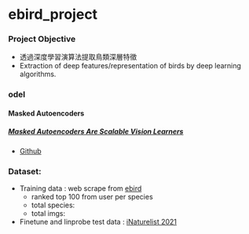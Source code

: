# ebird_project

### Project Objective
- 透過深度學習演算法提取鳥類深層特徵
- Extraction of deep features/representation of birds by deep learning algorithms.

### odel 
#### Masked Autoencoders
##### [Masked Autoencoders Are Scalable Vision Learners](https://arxiv.org/abs/2111.06377)
- [Github](https://github.com/facebookresearch/mae)


### Dataset:
- Training data : web scrape from [ebird](https://ebird.org)
  - ranked top 100 from user per species
  - total species:
  - total imgs:   
- Finetune and linprobe test data : [iNaturelist 2021](https://github.com/visipedia/inat_comp/tree/master/2021)
